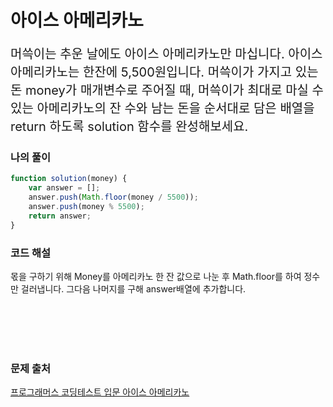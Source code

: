 # 아이스 아메리카노

<p style='font-size: 20px'>머쓱이는 추운 날에도 아이스 아메리카노만 마십니다. 아이스 아메리카노는 한잔에 5,500원입니다. 머쓱이가 가지고 있는 돈 money가 매개변수로 주어질 때, 머쓱이가 최대로 마실 수 있는 아메리카노의 잔 수와 남는 돈을 순서대로 담은 배열을 return 하도록 solution 함수를 완성해보세요.</p>

### 나의 풀이

```javascript
function solution(money) {
    var answer = [];
    answer.push(Math.floor(money / 5500));
    answer.push(money % 5500);
    return answer;
}
```

### 코드 해설

몫을 구하기 위해 Money를 아메리카노 한 잔 값으로 나눈 후 Math.floor를 하여 정수만 걸러냅니다.
그다음 나머지를 구해 answer배열에 추가합니다.

<br />
<br />
<br />
<br />

### 문제 출처

<a href='https://school.programmers.co.kr/learn/courses/30/lessons/120819'>프로그래머스 코딩테스트 입문 아이스 아메리카노</a>
